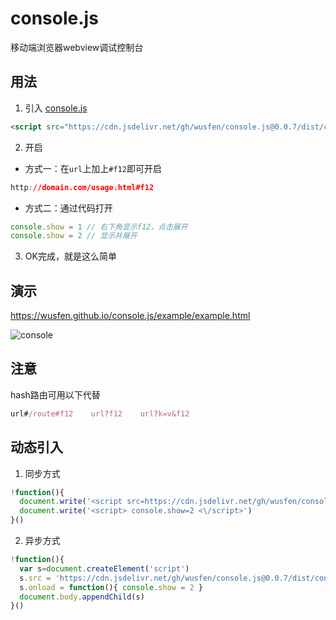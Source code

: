 # console.js
移动端浏览器webview调试控制台


## 用法
1. 引入 [console.js](https://cdn.jsdelivr.net/gh/wusfen/console.js@0.0.7/dist/console.js)  
```html
<script src="https://cdn.jsdelivr.net/gh/wusfen/console.js@0.0.7/dist/console.js"></script>
```
2. 开启
  * 方式一：在`url`上加上`#f12`即可开启
```css
http://domain.com/usage.html#f12
```
  * 方式二：通过代码打开
```javascript
console.show = 1 // 右下角显示f12，点击展开
console.show = 2 // 显示并展开
```
3. OK完成，就是这么简单


## 演示
https://wusfen.github.io/console.js/example/example.html
<!-- ![console](https://cdn.jsdelivr.net/gh/wusfen/console.js@0.0.7/example/example.png)   -->
![console](https://cdn.jsdelivr.net/gh/wusfen/console.js@0.0.7/example/console.js.png)  


## 注意
hash路由可用以下代替
```javascript
url#/route#f12    url?f12    url?k=v&f12
 ```

## 动态引入
1. 同步方式
```javascript
!function(){
  document.write('<script src=https://cdn.jsdelivr.net/gh/wusfen/console.js@0.0.7/dist/console.js><\/script>')
  document.write('<script> console.show=2 <\/script>')
}()
```
2. 异步方式
```javascript
!function(){
  var s=document.createElement('script')
  s.src = 'https://cdn.jsdelivr.net/gh/wusfen/console.js@0.0.7/dist/console.js'
  s.onload = function(){ console.show = 2 }
  document.body.appendChild(s)
}()
```

